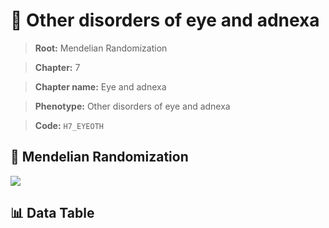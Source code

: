 # 🧪 Other disorders of eye and adnexa

> **Root:** Mendelian Randomization

> **Chapter:** 7  

> **Chapter name:** Eye and adnexa

> **Phenotype:** Other disorders of eye and adnexa  

> **Code:** `H7_EYEOTH`

## 🧬 Mendelian Randomization  

<img src="/MR/Figures/Forward/H7_EYEOTH.png"/>

## 📊 Data Table

<CsvTableMRF src="/public/MR/Data/Forward/H7_EYEOTH.csv"/>
